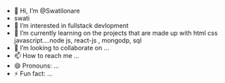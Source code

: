 - 👋 Hi, I’m @Swatilonare
- swati
- 👀 I’m interested in fullstack devlopment 
- 🌱 I’m currently learning on the projects that are made up with html css javascript....node js, react-js , mongodp, sql
- 💞️ I’m looking to collaborate on ...
- 📫 How to reach me ...
- 😄 Pronouns: ...
- ⚡ Fun fact: ...

<!---
Swatilonare/Swatilonare is a ✨ special ✨ repository because its `README.md` (this file) appears on your GitHub profile.
You can click the Preview link to take a look at your changes.
--->
